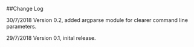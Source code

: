 ##Change Log

30/7/2018
Version 0.2, added argparse module for clearer command line parameters.

29/7/2018
Version 0.1, inital release.